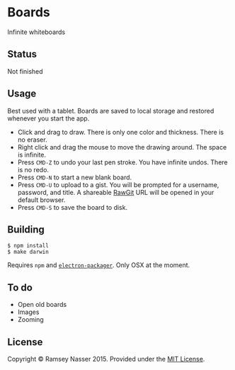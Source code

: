 # Boards

Infinite whiteboards

## Status

Not finished

## Usage

Best used with a tablet. Boards are saved to local storage and restored whenever you start the app.

* Click and drag to draw. There is only one color and thickness. There is no eraser.
* Right click and drag the mouse to move the drawing around. The space is infinite.
* Press `CMD-Z` to undo your last pen stroke. You have infinite undos. There is no redo.
* Press `CMD-N` to start a new blank board.
* Press `CMD-U` to upload to a gist. You will be prompted for a username, password, and title. A shareable [RawGit](https://rawgit.com/) URL will be opened in your default browser.
* Press `CMD-S` to save the board to disk.

## Building

```
$ npm install
$ make darwin
```

Requires `npm` and [`electron-packager`](https://github.com/electron-userland/electron-packager). Only OSX at the moment.

## To do

* Open old boards
* Images
* Zooming

## License

Copyright © Ramsey Nasser 2015. Provided under the [MIT License](http://opensource.org/licenses/MIT).
